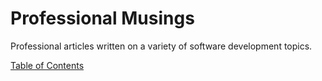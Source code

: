 # Professional Musings

Professional articles written on a variety of software development topics.

[Table of Contents](../../wiki/Table-of-Contents)
